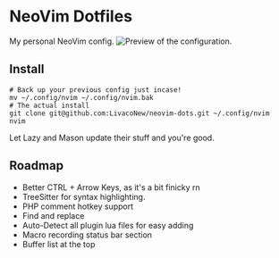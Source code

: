 # NeoVim Dotfiles
My personal NeoVim config.
![Preview of the configuration.](https://i.imgur.com/dnjWmBs.png)

## Install
```
# Back up your previous config just incase!
mv ~/.config/nvim ~/.config/nvim.bak
# The actual install
git clone git@github.com:LivacoNew/neovim-dots.git ~/.config/nvim
nvim
```
Let Lazy and Mason update their stuff and you're good.

## Roadmap
- Better CTRL + Arrow Keys, as it's a bit finicky rn
- TreeSitter for syntax highlighting.
- PHP comment hotkey support
- Find and replace
- Auto-Detect all plugin lua files for easy adding
- Macro recording status bar section
- Buffer list at the top
